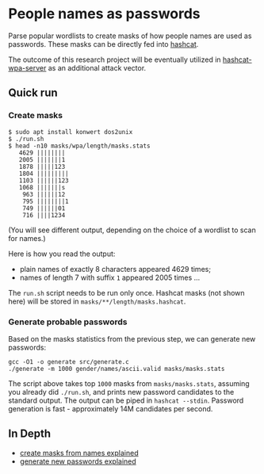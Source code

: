 # People names as passwords

Parse popular wordlists to create masks of how people names are used as passwords. These masks can be directly fed into [hashcat](https://github.com/hashcat/hashcat).

The outcome of this research project will be eventually utilized in [hashcat-wpa-server](https://github.com/dizcza/hashcat-wpa-server) as an additional attack vector.

## Quick run

### Create masks

```
$ sudo apt install konwert dos2unix
$ ./run.sh
$ head -n10 masks/wpa/length/masks.stats
   4629 ||||||||
   2005 |||||||1
   1878 |||||123
   1804 |||||||||
   1103 ||||||123
   1068 |||||||s
    963 ||||||12
    795 ||||||||1
    749 ||||||01
    716 ||||1234
```

(You will see different output, depending on the choice of a wordlist to scan for names.)

Here is how you read the output:
* plain names of exactly 8 characters appeared 4629 times;
* names of length 7 with suffix `1` appeared 2005 times ...

The `run.sh` script needs to be run only once. Hashcat masks (not shown here) will be stored in `masks/**/length/masks.hashcat`.

### Generate probable passwords

Based on the masks statistics from the previous step, we can generate new passwords:

```
gcc -O1 -o generate src/generate.c
./generate -m 1000 gender/names/ascii.valid masks/masks.stats
```

The script above takes top `1000` masks from `masks/masks.stats`, assuming you already did `./run.sh`, and prints new password candidates to the standard output. The output can be piped in `hashcat --stdin`. Password generation is fast - approximately 14M candidates per second.


## In Depth

* [create masks from names explained](doc/create_masks.md)
* [generate new passwords explained](doc/generate.md)
